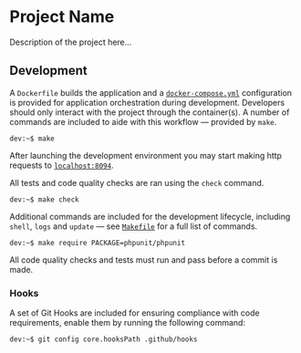 # Project Name

Description of the project here...

## Development

A `Dockerfile` builds the application and a [`docker-compose.yml`][dc-config]
configuration is provided for application orchestration during development.
Developers should only interact with the project through the container(s). A
number of commands are included to aide with this workflow — provided by `make`.

```console
dev:~$ make
```

After launching the development environment you may start making http requests
to [`localhost:8094`](http://localhost:8094).

All tests and code quality checks are ran using the `check` command.

```console
dev:~$ make check
```

Additional commands are included for the development lifecycle, including
`shell`, `logs` and `update` — see [`Makefile`](Makefile) for a full list of
commands.

```console
dev:~$ make require PACKAGE=phpunit/phpunit
```

All code quality checks and tests must run and pass before a commit is made.

### Hooks

A set of Git Hooks are included for ensuring compliance with code requirements,
enable them by running the following command:

```console
dev:~$ git config core.hooksPath .github/hooks
```

[dc-config]: docker-compose.yml
